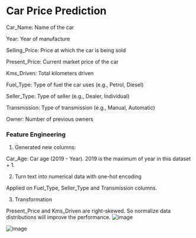 # Car Price Prediction
Car_Name: Name of the car

Year: Year of manufacture

Selling_Price: Price at which the car is being sold

Present_Price: Current market price of the car

Kms_Driven: Total kilometers driven

Fuel_Type: Type of fuel the car uses (e.g., Petrol, Diesel)

Seller_Type: Type of seller (e.g., Dealer, Individual)

Transmission: Type of transmission (e.g., Manual, Automatic)

Owner: Number of previous owners

### Feature Engineering
1. Generated new columns:

Car_Age: Car age (2019 - Year). 2019 is the maximum of year in this dataset + 1.

2. Turn text into numerical data with one-hot encoding

Applied on Fuel_Type, Seller_Type and Transmission columns.

3. Transformation

Present_Price and Kms_Driven are right-skewed. So normalize data distributions will improve the performance. 
![image](https://github.com/user-attachments/assets/87de0a61-3f6a-49ad-b06f-d00ce6f1151a)

![image](https://github.com/user-attachments/assets/e4d01e1b-ee4f-467d-88b0-9027bedc4710)


